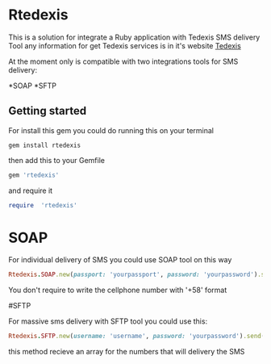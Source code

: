 # Rtedexis

This is a solution for integrate a Ruby application with Tedexis SMS delivery Tool
any information for get Tedexis services is in it's website [Tedexis](http://www.tedexis.com)

At the moment only is compatible with two integrations tools for SMS delivery: 

*SOAP
*SFTP

## Getting started

For install this gem you could do running this on your terminal

```console
gem install rtedexis
```
then add this to your Gemfile 

```ruby
gem 'rtedexis'
```

and require it 

```ruby
require  'rtedexis'
```

# SOAP

For individual delivery of SMS you could use SOAP tool on this way


```ruby
Rtedexis.SOAP.new(passport: 'yourpassport', password: 'yourpassword').send('4125491920', 'Text Here!')
```

You don't require to write the cellphone number with '+58' format

#SFTP

For massive sms delivery with SFTP tool you could use this:

```ruby
Rtedexis.SFTP.new(username: 'username', password: 'yourpassword').send(['4125491920', '4168605522'], 'Text here')
```
this method recieve an array for the numbers that will delivery the SMS

